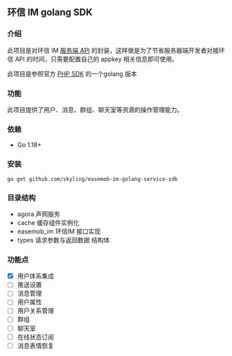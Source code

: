 ## 环信 IM golang SDK

### 介绍
此项目是对环信 IM [服务端 API](https://docs-im.easemob.com/ccim/rest/overview) 的封装，这样做是为了节省服务器端开发者对接环信 API 的时间，只需要配置自己的 appkey 相关信息即可使用。

此项目是参照官方 [PHP SDK](https://github.com/easemob/im-php-server-sdk) 的一个golang 版本

### 功能
此项目提供了用户、消息、群组、聊天室等资源的操作管理能力。

### 依赖
- Go 1.18+

### 安装
```
go get github.com/skyling/easemob-im-golang-service-sdk
```

### 目录结构

- agora 声网服务
- cache 缓存组件实例化
- easemob_im 环信IM 接口实现
- types 请求参数与返回数据 结构体

### 功能点

- [x] 用户体系集成
- [ ] 推送设置
- [ ] 消息管理
- [ ] 用户属性
- [ ] 用户关系管理
- [ ] 群组
- [ ] 聊天室
- [ ] 在线状态订阅
- [ ] 消息表情恢复
